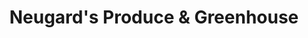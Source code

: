 ---
title: "Neugard's Produce & Greenhouse"
url: /klingerstown/neugards-produce-and-greenhouse/
shop: garden centre
---